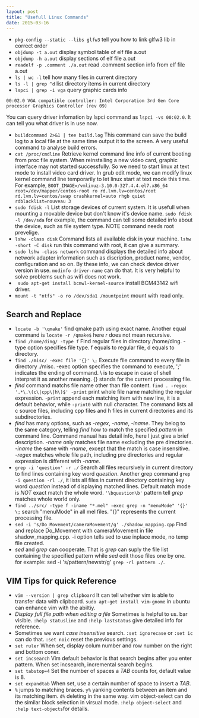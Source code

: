 ```yaml
---
layout: post
title: "Usefull Linux Commands" 
date: 2015-03-16
---
```

- `pkg-config --static --libs glfw3`  tell you how to link glfw3 lib in correct order  
- `objdump -t a.out` display symbol table of elf file a.out
- `objdump -h a.out` display sections of elf file a.out
- `readelf -p .comment ./a.out` read .comment section info from elf file a.out
- `ls | wc -l` tell how many files in current directory 
- `ls -l | grep ^d` list directory items in current directory
- `lspci | grep -i vga` query graphic cards info   
```
00:02.0 VGA compatible controller: Intel Corporation 3rd Gen Core processor Graphics Controller (rev 09)
```   
You can query driver infomation by lspci command as `lspci -vs 00:02.0`. 
It can tell you what driver is in use now.   
- `buildcommand 2>&1 | tee build.log` This command can save the build 
log to a local file at the same time output it to the screen. A very 
useful command to analyse build errors.
- `cat /proc/cmdline` Retrieve kernel command line info of current booting 
   from proc file system. When reinstalling a new video card, graphic interface
   may not started successfully. So we need to start linux at text mode to install 
   video card driver. In grub edit mode, we can modify linux kernel command line 
   temporarily to let linux start at text mode this time. For example,
   `BOOT_IMAGE=/vmlinuz-3.10.0-327.4.4.el7.x86_64 root=/dev/mapper/centos-root ro rd.lvm.lv=centos/root rd.lvm.lv=centos/swap crashkernel=auto rhgb quiet rdblacklist=nouveau
    3 `
- `sudo fdisk -l` List storage devices of current system. It is usefull when 
mounting a movable device but don't know it's device name. `sudo fdisk -l /dev/sda` 
for example, the command can tell some detailed info about the device, such as file 
system type. NOTE command needs root prevelige.
- `lshw -class disk` Command lists all available disk in your machine.
  `lshw -short -C disk` run this command with root, it can give a summary.
- `sudo lshw -class network` command displays the detailed info 
about network adapter information such as discription, product 
name, vendor, configuration and so on. By these info, we can 
check device driver version in use. `modinfo driver-name` 
can do that. It is very helpful to solve problems such as 
wifi does not work.
- ` sudo apt-get install bcmwl-kernel-source` install BCM43142 
wifi driver.
- `mount -t "ntfs" -o ro /dev/sda1 /mountpoint` mount with read only.
 
## Search and Replace

- `locate -b '\qmake'` find qmake path using exact name. Another equal command is `locate -r /qmake$` here *r* 
  does not mean recursive.
- `find /home/ding/ -type f` Find regular files in directory /home/ding. -type option specifies file type. 
  f equals to regular file, d equals to directory.  
- `find ./misc/ -exec file '{}' \;` Execute file command to every file in directory ./misc. -exec option 
  specifies the command to execute, ';' indicates the ending of command. \ is to escape in case of shell 
  interpret it as another meaning. {} stands for the current processing file.   
- *find* command matchs file name other than file content. 
  `find . -regex '.*\.\(c\|cpp\|h\)$' -print` print whole file name matching 
  the regular expression. `-print` append each matching item with new line, 
  it is a default behavior, while `-print0` with null character. The command 
  lists all c source files, including cpp files and h files in current 
  directories and its subdirectories.   
- *find* has many options, such as *-regex*, *-name*, *-iname*. They belog 
to the same category, telling *find* how to match the specified *pattern* 
in command line. Command manual has detail info, here I just give a brief 
description.    *-name* only matches file name excluding the pre directories.  
*-iname* the same with *-name*, except that the match is case insensitive.    
*-regex* matches whole file path, including pre directories and regular 
expression is different with *-name*.
- `grep -i 'question' -r ./` Search all files recursively in current directory 
to find lines containing key word *question*. Another grep command 
`grep -i question -rl ./`, it lists all files in current directory containing key 
word *question* instead of displaying matched lines. Default match mode is *NOT* 
exact match the whole word. `'\bquestion\b'` pattern tell *grep* matches whole 
world only. 
- `find ../src/ -type f -iname "*.mel" -exec grep -n "menuMode" '{}' \;` search 
  "menuMode" in all mel files. "{}" represents the current processing file.
- `sed -i 's/Do_Movement/cameraMovement/g' ./shadow_mapping.cpp` Find and replace Do_Movement with cameraMovement 
in file shadow_mapping.cpp. -i option tells sed to use inplace mode, no temp file created.  
- *sed* and *grep* can cooperate. That is *grep* can suply the file list containing the specified pattern while 
*sed* edit those files one by one. for example: sed -i 's/pattern/newstr/g' `grep -rl pattern ./`.

## VIM Tips for quick Reference

- `vim --version | grep clipboard` It can tell whether vim is able 
to transfer data with clipboard. `sudo apt-get install vim-gnome` 
in ubuntu can enhance vim with the abiltiy.
- *Display full file path when editing a file* Sometimes is helpful to us.
  bar visible. `:help statusline` and `:help laststatus` give detailed info for 
  reference.
- Sometimes we want *case insensitive* search. `:set ignorecase` or `:set ic` 
  can do that. `:set noic` reset the previous settings.
- `set ruler` When set, display colum number and row number on the right and bottom 
  coner.
- `set incsearch` Vim default behavior is that search begins after you enter pattern.
  When set incsearch, incremental search begins.
- `set tabstop=4` Set the number of spaces a *TAB* counts for, default value is 8.
- `set expandtab` When set, use a certain number of space to insert a *TAB*.
- `%` jumps to matching braces. `y%` yanking contents between an item and its matching 
  item. `d%` deleting in the same way. vim object-select can do the similar block 
  selection in virsual mode. `:help object-select` and `:help text-objects`for details.
